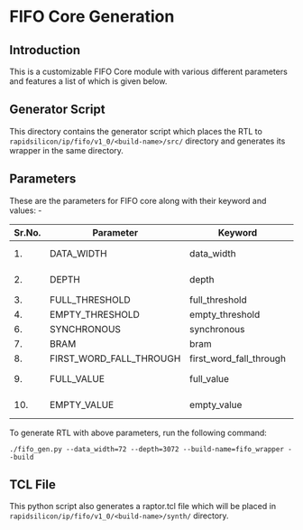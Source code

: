 # FIFO Core Generation 
## Introduction

This is a customizable FIFO Core module with various different parameters and features a list of which is given below.

## Generator Script
This directory contains the generator script which places the RTL to `rapidsilicon/ip/fifo/v1_0/<build-name>/src/` directory and generates its wrapper in the same directory. 

## Parameters
These are the parameters for FIFO core along with their keyword and values: -

| Sr.No. |      Parameter             |       Keyword              |    Value      |
|--------|----------------------------|----------------------------|---------------|
|   1.   |   DATA_WIDTH               |     data_width             |    1 - 128   |
|   2.   |   DEPTH               |     depth             |    2 - 32768   |
|   3.   |   FULL_THRESHOLD           |     full_threshold     |    0 / 1     |
|   4.   |   EMPTY_THRESHOLD        |     empty_threshold        |    0 / 1     |
|   6.   |   SYNCHRONOUS             |     synchronous           |    0 / 1     |
|   7.  |   BRAM                    |   bram                |   0 / 1   |
|   8.  |   FIRST_WORD_FALL_THROUGH |   first_word_fall_through   |   0 / 1   |
|   9.   |   FULL_VALUE           |     full_value     |    1 - 4094     |
|   10.   |   EMPTY_VALUE        |     empty_value        |    0 - 4094     |



To generate RTL with above parameters, run the following command:
```
./fifo_gen.py --data_width=72 --depth=3072 --build-name=fifo_wrapper --build
```

## TCL File

This python script also generates a raptor.tcl file which will be placed in `rapidsilicon/ip/fifo/v1_0/<build-name>/synth/` directory.
